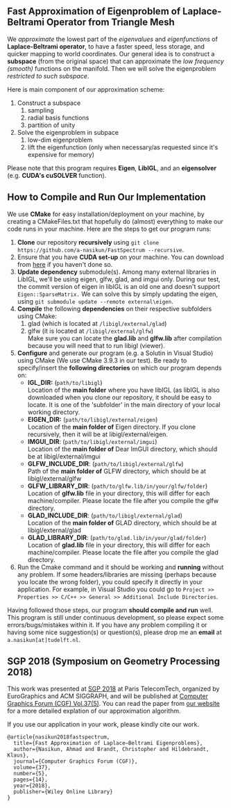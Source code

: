 ## Fast Approximation of Eigenproblem of Laplace-Beltrami Operator from Triangle Mesh

We _approximate_ the lowest part of the _eigenvalues_ and _eigenfunctions_ of **Laplace-Beltrami operator**, to have a faster speed, less storage, and quicker mapping to world coordinates. Our general idea is to construct a **subspace** (from the original space) that can approximate the _low frequency (smooth)_ functions on the manifold. Then we will solve the eigenproblem _restricted to such subspace_.

Here is main component of our approximation scheme:
1. Construct a subspace  
   1. sampling 
   2. radial basis functions 
   3. partition of unity  
2. Solve the eigenproblem in subpace  
   1. low-dim eigenproblem
   2. lift the eigenfunction (only when necessary/as requested since it's expensive for memory)

Please note that this program requires **Eigen**, **LibIGL**, and an **eigensolver** (e.g. **CUDA's cuSOLVER** function).

## How to Compile and Run Our Implementation

We use **CMake** for easy installation/deployment on your machine, by creating a CMakeFiles.txt that hopefully do (almost) everything to make our code runs in your machine. Here are the steps to get our program runs:

1. **Clone** our repository **recursively** using `git clone https://github.com/a-nasikun/FastSpectrum --recursive`.
4. Ensure that you have **CUDA set-up** on your machine. You can download from [here](https://developer.nvidia.com/cuda-zone "CUDA Developer Zone") if you haven't done so. 
2. **Update dependency** submodule(s). Among many external libraries in LibIGL, we'll be using eigen, glfw, glad, and imgui only. During our test, the commit version of eigen in libIGL is an old one and doesn't support `Eigen::SparseMatrix.` We can solve this by simply updating the eigen, using `git submodule update --remote external\eigen`.
2. **Compile** the following **dependencies** on their respective subfolders using CMake:
   1. glad (which is located at `/libigl/external/glad`)
   2. glfw (it is located at `/libigl/external/glfw`)   
       Make sure you can locate the **glad.lib** and **glfw.lib** after compilation because you will need that to run libigl (viewer).
3. **Configure** and generate our program (e.g. a Solutin in Visual Studio) using CMake (We use CMake 3.9.3 in our test). Be ready to specify/insert the **following directories** on which our program depends on:
   -    **IGL_DIR:** (`path/to/libigl`)                 
       Location of the **main folder** where you have libIGL (as libIGL is also downloaded when you clone our repository, it should be easy to locate. It is one of the 'subfolder' in the main directory of your local working directory.    
   -    **EIGEN_DIR:** (`path/to/libigl/external/eigen`)                 
    Location of the **main folder of** Eigen directory. If you clone recursively, then it will be at libigl/external/eigen.   
   -    **IMGUI_DIR**: (`path/to/libigl/external/imgui`)                 
       Location of the **main folder of** Dear ImGUI directory, which should be at libigl/external/imgui   
   -    **GLFW_INCLUDE_DIR**: (`path/to/libigl/external/glfw`)                 
        Path of the **main folder of** GLFW directory, which should be at libigl/external/glfw   
   -    **GLFW_LIBRARY_DIR**: (`path/to/glfw.lib/in/your/glfw/folder`)                 
        Location of **glfw.lib** file in your directory, this will differ for each machine/compiler. Please locate the file after you compile the glfw directory.    
   -    **GLAD_INCLUDE_DIR**: (`path/to/libigl/external/glad`)                 
        Location of the **main folder of** GLAD directory, which should be at libigl/external/glad   
   -    **GLAD_LIBRARY_DIR**: (`path/to/glad.lib/in/your/glad/folder`)                 
        Location of **glad.lib** file in your directory, this will differ for each machine/compiler. Please locate the file after you compile the glad directory. 
4. Run the Cmake command and it should be working and **running** without any problem.
   If some headers/libraries are missing (perhaps because you locate the wrong folder), you could specify it directly in your application. For example, in Visual Studio you could go to `Project >> Properties >> C/C++ >> General >> Additional Include Directories`.

Having followed those steps, our program **should compile and run** well. This program is still under continuous development, so please expect some errors/bugs/mistakes within it. If you have any problem compiling it or having some nice suggestion(s) or question(s), please drop me an **email** at `a.nasikun[at]tudelft.nl`.

## SGP 2018 (Symposium on Geometry Processing 2018)

This work was presented at [SGP 2018](https://sgp2018.sciencesconf.org/resource/page/id/10#s4 "SGP 2018") at Paris TelecomTech, organized by EuroGraphics and ACM SIGGRAPH, and will be published at [Computer Graphics Forum (CGF) Vol.37(5)](https://onlinelibrary.wiley.com/loi/14678659 "CGF Volume 37 Issue 5"). You can read the paper from [our website](https://graphics.tudelft.nl/ahmad-nasikun/ "Fast Approximation of Laplace-Beltrami Eigenproblems") for a more detailed explation of our approximation algorithm. 

If you use our application in your work, please kindly cite our work.
```
@article{nasikun2018fastspectrum,
  title={Fast Approximation of Laplace–Beltrami Eigenproblems},
  author={Nasikun, Ahmad and Brandt, Christopher and Hildebrandt, Klaus},
  journal={Computer Graphics Forum (CGF)},
  volume={37},
  number={5},  
  pages={14},
  year={2018},
  publisher={Wiley Online Library}
}
```
